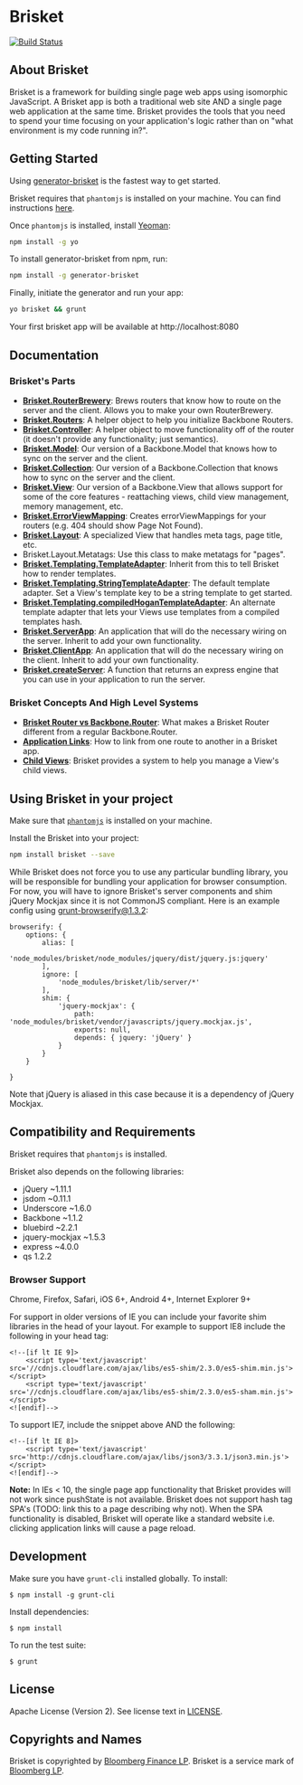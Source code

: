 Brisket
=====
[![Build Status](https://travis-ci.org/bloomberg/brisket.svg?branch=master)](https://travis-ci.org/bloomberg/brisket)

## About Brisket
Brisket is a framework for building single page web apps using isomorphic JavaScript. A Brisket app is both a traditional web site AND a single page web application at the same time. Brisket provides the tools that you need to spend your time focusing on your application's logic rather than on "what environment is my code running in?".

## Getting Started
Using [generator-brisket](https://github.com/wawjr3d/generator-brisket) is the fastest way to get started.

Brisket requires that `phantomjs` is installed on your machine. You can find instructions [here](http://phantomjs.org/download.html).

Once `phantomjs` is installed, install [Yeoman](http://yeoman.io):

```bash
npm install -g yo
```

To install generator-brisket from npm, run:

```bash
npm install -g generator-brisket
```

Finally, initiate the generator and run your app:

```bash
yo brisket && grunt
```

Your first brisket app will be available at http://localhost:8080

## Documentation

### Brisket's Parts
* [**Brisket.RouterBrewery**](docs/brisket.routerbrewery.md): Brews routers that know how to route on the server and the client. Allows you to make your own RouterBrewery.
* [**Brisket.Routers**](docs/brisket.routers.md): A helper object to help you initialize Backbone Routers.
* [**Brisket.Controller**](docs/brisket.controller.md): A helper object to move functionality off of the router (it doesn't provide any functionality; just semantics).
* [**Brisket.Model**](docs/brisket.model.md): Our version of a Backbone.Model that knows how to sync on the server and the client.
* [**Brisket.Collection**](docs/brisket.collection.md): Our version of a Backbone.Collection that knows how to sync on the server and the client.
* [**Brisket.View**](docs/brisket.view.md): Our version of a Backbone.View that allows support for some of the core features - reattaching views, child view management, memory management, etc.
* [**Brisket.ErrorViewMapping**](docs/brisket.errorviewmapping.md): Creates errorViewMappings for your routers (e.g. 404 should show Page Not Found).
* [**Brisket.Layout**](docs/brisket.layout.md): A specialized View that handles meta tags, page title, etc.
* Brisket.Layout.Metatags: Use this class to make metatags for "pages".
* [**Brisket.Templating.TemplateAdapter**](docs/brisket.templating.templateadapter.md): Inherit from this to tell Brisket how to render templates.
* [**Brisket.Templating.StringTemplateAdapter**](docs/brisket.templating.stringtemplateadapter.md): The default template adapter. Set a View's template key to be a string template to get started.
* [**Brisket.Templating.compiledHoganTemplateAdapter**](docs/brisket.templating.compiledhogantemplateadapter.md): An alternate template adapter that lets your Views use templates from a compiled templates hash.
* [**Brisket.ServerApp**](docs/brisket.serverapp.md): An application that will do the necessary wiring on the server. Inherit to add your own functionality.
* [**Brisket.ClientApp**](docs/brisket.clientapp.md): An application that will do the necessary wiring on the client. Inherit to add your own functionality.
* [**Brisket.createServer**](docs/brisket.createserver.md): A function that returns an express engine that you can use in your application to run the server.


### Brisket Concepts And High Level Systems
* [**Brisket Router vs Backbone.Router**](docs/brisket.router.md): What makes a Brisket Router different from a regular Backbone.Router.
* [**Application Links**](docs/brisket.applicationlinks.md): How to link from one route to another in a Brisket app.
* [**Child Views**](docs/brisket.childviews.md): Brisket provides a system to help you manage a View's child views.

## Using Brisket in your project
Make sure that [`phantomjs`](http://phantomjs.org/download.html) is installed on your machine.

Install the Brisket into your project:

```bash
npm install brisket --save
```

While Brisket does not force you to use any particular bundling library, you will be responsible for bundling your application for browser consumption. For now, you will have to ignore Brisket's server components and shim jQuery Mockjax since it is not CommonJS compliant. Here is an example config using [grunt-browserify@1.3.2](https://github.com/jmreidy/grunt-browserify/tree/v1.3.2):

```gruntfile
browserify: {
    options: {
        alias: [
            'node_modules/brisket/node_modules/jquery/dist/jquery.js:jquery'
        ],
        ignore: [
            'node_modules/brisket/lib/server/*'
        ],
        shim: {
            'jquery-mockjax': {
                path: 'node_modules/brisket/vendor/javascripts/jquery.mockjax.js',
                exports: null,
                depends: { jquery: 'jQuery' }
            }
        }
    }

}
```

Note that jQuery is aliased in this case because it is a dependency of jQuery Mockjax.

## Compatibility and Requirements

Brisket requires that `phantomjs` is installed.

Brisket also depends on the following libraries:

* jQuery ~1.11.1
* jsdom ~0.11.1
* Underscore ~1.6.0
* Backbone ~1.1.2
* bluebird ~2.2.1
* jquery-mockjax ~1.5.3
* express ~4.0.0
* qs 1.2.2

### Browser Support
Chrome, Firefox, Safari, iOS 6+, Android 4+, Internet Explorer 9+

For support in older versions of IE you can include your favorite shim libraries in the head of your layout. For example to support IE8 include the following in your head tag:

```headtag
<!--[if lt IE 9]>
    <script type='text/javascript' src='//cdnjs.cloudflare.com/ajax/libs/es5-shim/2.3.0/es5-shim.min.js'></script>
    <script type='text/javascript' src='//cdnjs.cloudflare.com/ajax/libs/es5-shim/2.3.0/es5-sham.min.js'></script>
<![endif]-->
```

To support IE7, include the snippet above AND the following:

```headtag
<!--[if lt IE 8]>
    <script type='text/javascript' src='http://cdnjs.cloudflare.com/ajax/libs/json3/3.3.1/json3.min.js'></script>
<![endif]-->
```

**Note:** In IEs < 10, the single page app functionality that Brisket provides will not work since pushState is not available. Brisket does not support hash tag SPA's (TODO: link this to a page describing why not). When the SPA functionality is disabled, Brisket will operate like a standard website i.e. clicking application links will cause a page reload.

## Development

Make sure you have `grunt-cli` installed globally. To install:

```shell
$ npm install -g grunt-cli
```

Install dependencies:
```shell
$ npm install
```

To run the test suite:

```shell
$ grunt
```

## License
Apache License (Version 2). See license text in [LICENSE](LICENSE).

## Copyrights and Names
Brisket is copyrighted by [Bloomberg Finance LP](http://bloomberg.com). Brisket is a service mark of [Bloomberg LP](http://bloomberg.com).
